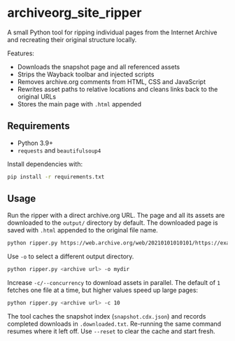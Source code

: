 # archiveorg_site_ripper

A small Python tool for ripping individual pages from the Internet Archive and recreating their original structure locally.

Features:

- Downloads the snapshot page and all referenced assets
- Strips the Wayback toolbar and injected scripts
- Removes archive.org comments from HTML, CSS and JavaScript
- Rewrites asset paths to relative locations and cleans links back to the original URLs
- Stores the main page with `.html` appended

## Requirements

- Python 3.9+
- `requests` and `beautifulsoup4`

Install dependencies with:

```bash
pip install -r requirements.txt
```

## Usage

Run the ripper with a direct archive.org URL. The page and all its assets are downloaded to the `output/` directory by default. The downloaded page is saved with `.html` appended to the original file name.

```bash
python ripper.py https://web.archive.org/web/20210101010101/https://example.com/index.html
```

Use `-o` to select a different output directory.

```bash
python ripper.py <archive url> -o mydir
```

Increase `-c/--concurrency` to download assets in parallel. The default of `1`
fetches one file at a time, but higher values speed up large pages:

```bash
python ripper.py <archive url> -c 10
```

The tool caches the snapshot index (`snapshot.cdx.json`) and records completed
downloads in `.downloaded.txt`. Re-running the same command resumes where it
left off. Use `--reset` to clear the cache and start fresh.
